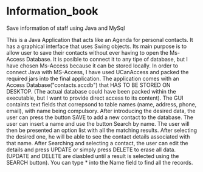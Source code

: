 # Information_book
Save information of staff using Java and MySql

This is a Java Application that acts like an Agenda for personal contacts. It has a graphical interface that uses Swing objects. Its main purpose is to allow user to save their contacts without ever having to open the Ms-Access Database. It is posible to connect it to any tipe of database, but I have chosen Ms-Access because it can be stored locally. In order to connect Java with MS-Access, I have used UCanAccess and packed the required jars into the final application. The application comes with an Access Database("contacts.accdb") that HAS TO BE STORED ON DESKTOP. (The actual database could have been packed within the executable, but I want to provide direct access to its content). The GUI containts text fields that correpsond to table names (name, address, phone, email), with name being compulsory. After introducing the desired data, the user can press the button SAVE to add a new contact to the database. The user can insert a name and use the button Search by name. The user will then be presented an option list with all the matching results. After selecting the desired one, he will be able to see the contact details associated with that name. After Searching and selecting a contact, the user can edit the details and press UPDATE or simply press DELETE to erase all data. (UPDATE and DELETE are diasbled until a result is selected using the SEARCH button). You can type * into the Name field to find all the records.
